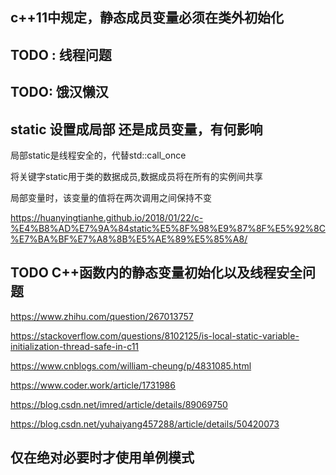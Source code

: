 ## c++11中规定，静态成员变量必须在类外初始化

## TODO : 线程问题

## TODO: 饿汉懒汉

## static 设置成局部 还是成员变量，有何影响

局部static是线程安全的，代替std::call_once

将关键字static用于类的数据成员,数据成员将在所有的实例间共享

局部变量时，该变量的值将在两次调用之间保持不变

https://huanyingtianhe.github.io/2018/01/22/c-%E4%B8%AD%E7%9A%84static%E5%8F%98%E9%87%8F%E5%92%8C%E7%BA%BF%E7%A8%8B%E5%AE%89%E5%85%A8/

## TODO C++函数内的静态变量初始化以及线程安全问题

https://www.zhihu.com/question/267013757

https://stackoverflow.com/questions/8102125/is-local-static-variable-initialization-thread-safe-in-c11

https://www.cnblogs.com/william-cheung/p/4831085.html

https://www.coder.work/article/1731986

https://blog.csdn.net/imred/article/details/89069750

https://blog.csdn.net/yuhaiyang457288/article/details/50420073

## 仅在绝对必要时才使用单例模式
